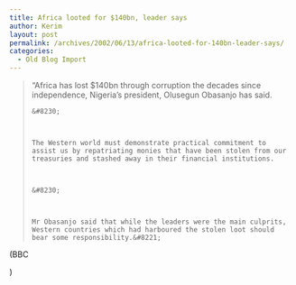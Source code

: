 ```yaml
---
title: Africa looted for $140bn, leader says
author: Kerim
layout: post
permalink: /archives/2002/06/13/africa-looted-for-140bn-leader-says/
categories:
  - Old Blog Import
---
```


>   &#8220;Africa has lost $140bn through corruption the decades since independence, Nigeria&#8217;s president, Olusegun Obasanjo has said. 
>   
>   
>     &#8230;
>   
>   
>   
>     The Western world must demonstrate practical commitment to assist us by repatriating monies that have been stolen from our treasuries and stashed away in their financial institutions.
>   
>   
>   
>     &#8230;
>   
>   
>   
>     Mr Obasanjo said that while the leaders were the main culprits, Western countries which had harboured the stolen loot should bear some responsibility.&#8221;
>   
(BBC 

)</a>

<div id="themify_builder_content-218" class="themify_builder_content themify_builder themify_builder_front">
  


<!-- /themify_builder_content -->